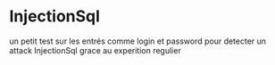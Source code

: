 # InjectionSql
un petit test sur les entrés comme login et password  pour detecter  un attack InjectionSql  grace au experition  regulier   
